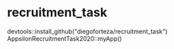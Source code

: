 # recruitment_task

devtools::install_github("diegoforteza/recruitment_task")
AppsilonRecruitmentTask2020::myApp()
